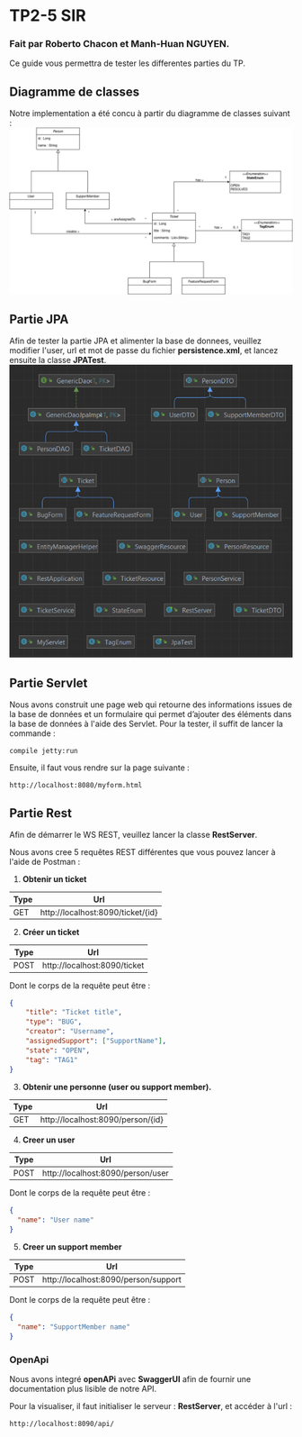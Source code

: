 # TP2-5 SIR

### Fait par Roberto Chacon et Manh-Huan NGUYEN.

Ce guide vous permettra de tester les differentes parties du TP.
## Diagramme de classes

Notre implementation a été concu à partir du diagramme de classes suivant :
![alt classDiagram](./classDiagram.png)

## Partie JPA

Afin de tester la partie JPA et alimenter la base de donnees, veuillez modifier l'user, url et mot de passe du fichier **persistence.xml**, et lancez ensuite la classe **JPATest**.
![alt classDiagram](./diagramGenerate.png)

## Partie Servlet

Nous avons construit une page web qui retourne des informations issues de la base de données et un formulaire qui permet
d’ajouter des éléments dans la base de données à l'aide des Servlet.
Pour la tester, il suffit de lancer la commande :

```
compile jetty:run
```

Ensuite, il faut vous rendre sur la page suivante :

```
http://localhost:8080/myform.html
```

## Partie Rest
Afin de démarrer le WS REST, veuillez lancer la classe **RestServer**.

Nous avons cree 5 requêtes REST différentes que vous pouvez lancer à l'aide de Postman :

1. **Obtenir un ticket**

| Type | Url                               |
|------|-----------------------------------|
| GET  | http://localhost:8090/ticket/{id} |

2. **Créer un ticket**

| Type | Url                          |
|------|------------------------------|
| POST | http://localhost:8090/ticket |

Dont le corps de la requête peut être :
```json
{
    "title": "Ticket title",
    "type": "BUG",
    "creator": "Username",
    "assignedSupport": ["SupportName"],
    "state": "OPEN",
    "tag": "TAG1"
}
```


3. **Obtenir une personne (user ou support member).**

| Type | Url                               |
|------|-----------------------------------|
| GET  | http://localhost:8090/person/{id} |

4. **Creer un user**

| Type | Url                               |
|------|-----------------------------------|
| POST | http://localhost:8090/person/user |

Dont le corps de la requête peut être :
```json
{
  "name": "User name"
}
```

5. **Creer un support member**

| Type | Url                                  |
|------|--------------------------------------|
| POST | http://localhost:8090/person/support |

Dont le corps de la requête peut être :
```json
{
  "name": "SupportMember name"
}
```

### OpenApi
Nous avons integré **openAPi** avec **SwaggerUI** afin de fournir une documentation plus lisible de notre API.

Pour la visualiser, il faut initialiser le serveur : **RestServer**, et accéder à l'url :
```
http://localhost:8090/api/
```
